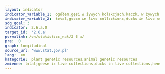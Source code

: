 ```yaml
---
layout: indicator
indicator_variable_1:  ogółem,gęsi w żywych kolekcjach,kaczki w żywych kolekcjach,kury w żywych kolekcjach,bydło od którego pobrano materiał genetyczny do banku genów,materiał genetyczny bydła w banku genów
indicator_variable_2:  total,geese in live collections,ducks in live collections,hens in live collections,cattle whose genetic material is stored in gene bank,genetic material from cattle in gene bank
sdg_goal: 2
indicator:  2.6.a.0
target_id:  '2.6.a'
permalink: /en/statistics_nat/2-6-a/
pre:  0
graph: longitudinal
source_url: 'www.stat.gov.pl'
lang:  en
kategorie:  plant genetic resources,animal genetic resources
zmienne: total;geese in live collections,ducks in live collections,hens in live collections,cattle whose genetic material is stored in gene bank,genetic material from cattle in gene bank
---
```


